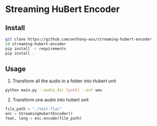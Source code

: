 # Streaming HuBert Encoder

## Install

```bash
git clone https://github.com/anthony-wss/streaming-hubert-encoder
cd streaming-hubert-encoder
pip install -r requirements
pip install .
```

## Usage

1. Transform all the audio in a folder into Hubert unit

```bash
python main.py --audio_dir [path] --ext wav
```

2. Transform one audio into hubert unit

```python
file_path = "./test.flac"
enc = StreamingHubertEncoder()
feat, leng = enc.encode(file_path)
```

